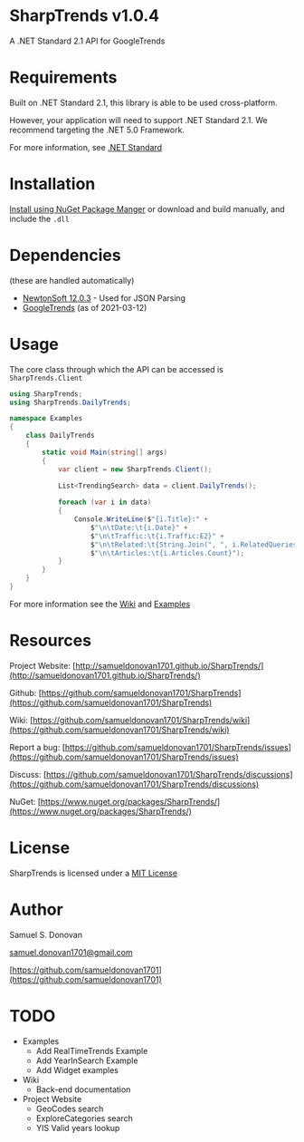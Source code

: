 # SharpTrends v1.0.4
A .NET Standard 2.1 API for GoogleTrends

# Requirements
Built on .NET Standard 2.1, this library is able to be used cross-platform. 

However, your application will need to support .NET Standard 2.1. We recommend targeting the .NET 5.0 Framework. 

For more information, see [.NET Standard](https://docs.microsoft.com/en-us/dotnet/standard/net-standard)

# Installation
[Install using NuGet Package Manger](https://docs.microsoft.com/en-us/nuget/quickstart/install-and-use-a-package-in-visual-studio) or download and build manually, and include the `.dll`


# Dependencies
(these are handled automatically)
- [NewtonSoft 12.0.3](https://www.newtonsoft.com/json) - Used for JSON Parsing
- [GoogleTrends](https://trends.google.com/trends/) (as of 2021-03-12)

# Usage
The core class through which the API can be accessed is `SharpTrends.Client`
```csharp
using SharpTrends;
using SharpTrends.DailyTrends;

namespace Examples
{
    class DailyTrends 
    {         
        static void Main(string[] args)
        {
            var client = new SharpTrends.Client();

            List<TrendingSearch> data = client.DailyTrends();
            
            foreach (var i in data)
            {
                Console.WriteLine($"{i.Title}:" +
                    $"\n\tDate:\t{i.Date}" +
                    $"\n\tTraffic:\t{i.Traffic:E2}" +
                    $"\n\tRelated:\t{String.Join(", ", i.RelatedQueries)}" +
                    $"\n\tArticles:\t{i.Articles.Count}");
            }
        }
    }
}
```

For more information see the [Wiki](https://github.com/samueldonovan1701/SharpTrends/wiki) and [Examples](https://github.com/samueldonovan1701/SharpTrends/edit/main/Examples/)

# Resources

Project Website: [http://samueldonovan1701.github.io/SharpTrends/](http://samueldonovan1701.github.io/SharpTrends/)

Github: [https://github.com/samueldonovan1701/SharpTrends](https://github.com/samueldonovan1701/SharpTrends)

Wiki: [https://github.com/samueldonovan1701/SharpTrends/wiki](https://github.com/samueldonovan1701/SharpTrends/wiki)

Report a bug: [https://github.com/samueldonovan1701/SharpTrends/issues](https://github.com/samueldonovan1701/SharpTrends/issues)

Discuss: [https://github.com/samueldonovan1701/SharpTrends/discussions](https://github.com/samueldonovan1701/SharpTrends/discussions)

NuGet: [https://www.nuget.org/packages/SharpTrends/](https://www.nuget.org/packages/SharpTrends/)


# License
SharpTrends is licensed under a [MIT License](https://github.com/samueldonovan1701/SharpTrends/edit/main/LICENSE.txt)

# Author
Samuel S. Donovan

samuel.donovan1701@gmail.com

[https://github.com/samueldonovan1701](https://github.com/samueldonovan1701)


# TODO
- Examples
  - Add RealTimeTrends Example
  - Add YearInSearch Example
  - Add Widget examples
- Wiki
	- Back-end documentation
- Project Website
	- GeoCodes search
	- ExploreCategories search
	- YIS Valid years lookup
